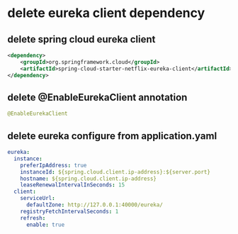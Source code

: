 # delete eureka client dependency
## delete spring cloud eureka client
```xml
<dependency>
    <groupId>org.springframework.cloud</groupId>
    <artifactId>spring-cloud-starter-netflix-eureka-client</artifactId>
</dependency>
```

## delete @EnableEurekaClient annotation
```java
@EnableEurekaClient
```

## delete eureka configure from application.yaml
```yaml
eureka:
  instance:
    preferIpAddress: true
    instanceId: ${spring.cloud.client.ip-address}:${server.port}
    hostname: ${spring.cloud.client.ip-address}
    leaseRenewalIntervalInSeconds: 15
  client:
    serviceUrl:
      defaultZone: http://127.0.0.1:40000/eureka/
    registryFetchIntervalSeconds: 1
    refresh:
      enable: true
```